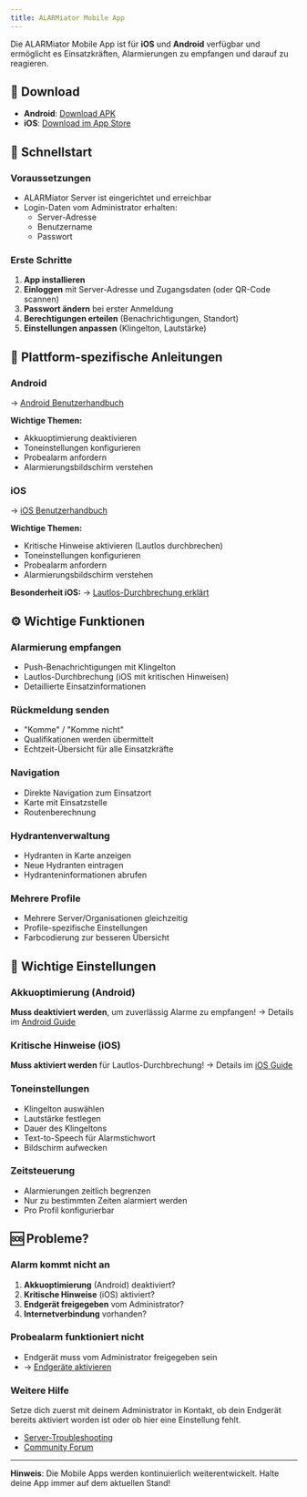 ```yaml
---
title: ALARMiator Mobile App
---
```


Die ALARMiator Mobile App ist für **iOS** und **Android** verfügbar und ermöglicht es Einsatzkräften, Alarmierungen zu empfangen und darauf zu reagieren.

## 📱 Download

- **Android**: [Download APK](https://alarmiator.de/download)
- **iOS**: [Download im App Store](https://alarmiator.de/download)

## 🚀 Schnellstart

### Voraussetzungen
- ALARMiator Server ist eingerichtet und erreichbar
- Login-Daten vom Administrator erhalten:
  - Server-Adresse
  - Benutzername
  - Passwort

### Erste Schritte
1. **App installieren**
2. **Einloggen** mit Server-Adresse und Zugangsdaten (oder QR-Code scannen)
3. **Passwort ändern** bei erster Anmeldung
4. **Berechtigungen erteilen** (Benachrichtigungen, Standort)
5. **Einstellungen anpassen** (Klingelton, Lautstärke)

## 📖 Plattform-spezifische Anleitungen

### Android
→ [Android Benutzerhandbuch](android-guide-fuer-benutzer)

**Wichtige Themen:**
- Akkuoptimierung deaktivieren
- Toneinstellungen konfigurieren
- Probealarm anfordern
- Alarmierungsbildschirm verstehen

### iOS
→ [iOS Benutzerhandbuch](ios-guide-fuer-benutzer)

**Wichtige Themen:**
- Kritische Hinweise aktivieren (Lautlos durchbrechen)
- Toneinstellungen konfigurieren
- Probealarm anfordern
- Alarmierungsbildschirm verstehen

**Besonderheit iOS:**
→ [Lautlos-Durchbrechung erklärt](lautlos-durchbrechung-ios)

## ⚙️ Wichtige Funktionen

### Alarmierung empfangen
- Push-Benachrichtigungen mit Klingelton
- Lautlos-Durchbrechung (iOS mit kritischen Hinweisen)
- Detaillierte Einsatzinformationen

### Rückmeldung senden
- "Komme" / "Komme nicht"
- Qualifikationen werden übermittelt
- Echtzeit-Übersicht für alle Einsatzkräfte

### Navigation
- Direkte Navigation zum Einsatzort
- Karte mit Einsatzstelle
- Routenberechnung

### Hydrantenverwaltung
- Hydranten in Karte anzeigen
- Neue Hydranten eintragen
- Hydranteninformationen abrufen

### Mehrere Profile
- Mehrere Server/Organisationen gleichzeitig
- Profile-spezifische Einstellungen
- Farbcodierung zur besseren Übersicht

## 🔧 Wichtige Einstellungen

### Akkuoptimierung (Android)
**Muss deaktiviert werden**, um zuverlässig Alarme zu empfangen!
→ Details im [Android Guide](android-guide-fuer-benutzer/#akkuoptimierung-ausstellen)

### Kritische Hinweise (iOS)
**Muss aktiviert werden** für Lautlos-Durchbrechung!
→ Details im [iOS Guide](ios-guide-fuer-benutzer/#lautlos-durchbrechen---kritische-hinweise-aktivieren)

### Toneinstellungen
- Klingelton auswählen
- Lautstärke festlegen
- Dauer des Klingeltons
- Text-to-Speech für Alarmstichwort
- Bildschirm aufwecken

### Zeitsteuerung
- Alarmierungen zeitlich begrenzen
- Nur zu bestimmten Zeiten alarmiert werden
- Pro Profil konfigurierbar

## 🆘 Probleme?

### Alarm kommt nicht an
1. **Akkuoptimierung** (Android) deaktiviert?
2. **Kritische Hinweise** (iOS) aktiviert?
3. **Endgerät freigegeben** vom Administrator?
4. **Internetverbindung** vorhanden?

### Probealarm funktioniert nicht
- Endgerät muss vom Administrator freigegeben sein
- → [Endgeräte aktivieren](/docs/endgeraet-aktivieren)

### Weitere Hilfe

Setze dich zuerst mit deinem Administrator in Kontakt, ob dein Endgerät bereits aktiviert worden ist oder ob hier eine Einstellung fehlt.

- [Server-Troubleshooting](/docs/eserfolgtkeinealarmierung)
- [Community Forum](https://community.alarmiator.de)

---

**Hinweis**: Die Mobile Apps werden kontinuierlich weiterentwickelt. Halte deine App immer auf dem aktuellen Stand!
